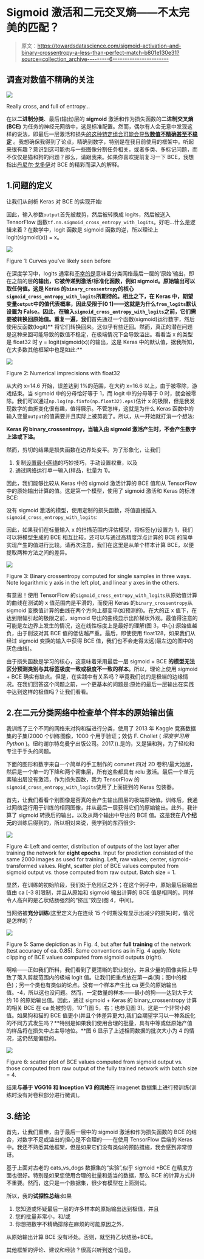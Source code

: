 # Sigmoid 激活和二元交叉熵——不太完美的匹配？

> 原文：<https://towardsdatascience.com/sigmoid-activation-and-binary-crossentropy-a-less-than-perfect-match-b801e130e31?source=collection_archive---------6----------------------->

## 调查对数值不精确的关注

![](img/cb66b5fdfe7a6522713e97328f9fa930.png)

Really cross, and full of entropy…

在以**二进制分类**、最后(输出)层的 **sigmoid** 激活和作为损失函数的**二进制交叉熵(BCE)** 为任务的神经元网络中，这是标准配置。然而，偶尔有人会无意中发现这样的说法，即最后一层激活和损失[的这种特定组合可能会导致**数值不精确甚至不稳定**](https://www.kaggle.com/iafoss/pretrained-resnet34-with-rgby-0-460-public-lb) 。我想确保我得到了论点，精确到数字，特别是在我目前使用的框架中。听起来很有趣？意识到这可能也与一些图像分割任务相关，或者多类、多标记问题，而不仅仅是猫和狗的问题？那么，请跟我来。如果你喜欢提前复习一下 BCE，我想指出[丹尼尔·戈多伊](/understanding-binary-cross-entropy-log-loss-a-visual-explanation-a3ac6025181a)对 BCE 的精彩而深入的解释。

## 1.问题的定义

让我们从剖析 Keras 对 BCE 的实现开始:

因此，输入参数`output`首先被裁剪，然后被转换成 logits，然后被送入 TensorFlow 函数`tf.nn.sigmoid_cross_entropy_with_logits`。好吧…什么是逻辑来着？在数学中，logit 函数是 sigmoid 函数的逆，所以理论上 logit(sigmoid(x)) = x。

![](img/62f9702877a176e72ab0764f92c59454.png)

Figure 1: Curves you’ve likely seen before

在深度学习中，logits 通常和[不幸的是](https://stackoverflow.com/a/52111173/4334743)意味着分类网络最后一层的‘原始’输出，即在之前的层**的输出，它被传递到激活/标准化函数，例如 sigmoid。原始输出可以取任何值。这是 Keras 的`binary_crossentropy`的核心`sigmoid_cross_entropy_with_logits`所期待的。相比之下，在 Keras 中，期望变量`output`中的值代表概率，因此受限于[0 1]——这就是为什么`from_logits`默认设置为 False。因此，在输入`sigmoid_cross_entropy_with_logits`之前，它们需要被转换回原始值。重复一遍，我们**首先通过一个函数(sigmoid)运行数字，然后使用反函数(logit)** 将它们转换回来。这似乎有些迂回。然而，真正的潜在问题是这种来回可能导致的数值不稳定，在极端情况下会导致溢出。看看当 x 的类型是 float32 时 y = logit(sigmoid(x))的输出，这是 Keras 中的默认值，据我所知，在大多数其他框架中也是如此:**

![](img/7c2e66d2a8e7c4c4028af93abc3a2235.png)

Figure 2: Numerical imprecisions with float32

从大约 x=14.6 开始，误差达到 1%的范围，在大约 x=16.6 以上，由于被零除，游戏结束。当 sigmoid 中的分母恰好等于 1，而 logit 中的分母等于 0 时，就会被零除。我们可以通过`np.log(np.finfo(np.float32).eps)`估计 x 的极限，但是我发现数字的曲折变化很有趣，值得展示。不管怎样，这就是为什么 Keras 函数中的输入变量`output`的值需要并且实际上被剪裁了。所以，从一开始就打消一个想法:

**Keras 的 binary_crossentropy，当输入由 sigmoid 激活产生时，不会产生数字上溢或下溢。**

然而，剪切的结果是损失函数在边界处变平。为了形象化，让我们

1.  复制[设置最小网络](https://stackoverflow.com/questions/52125924/why-does-sigmoid-crossentropy-of-keras-tensorflow-have-low-precision)的巧妙技巧，手动设置权重，以及
2.  通过网络运行单一输入(样品，批量为 1)。

因此，我们能够比较从 Keras 中的 sigmoid 激活计算的 BCE 值和从 TensorFlow 中的原始输出计算的值。这是第一个模型，使用了 sigmoid 激活和 Keras 的标准 BCE:

没有 sigmoid 激活的模型，使用定制的损失函数，将值直接插入`sigmoid_cross_entropy_with_logits`:

因此，如果我们在标量输入 x 的扫描范围内评估模型，将标签(y)设置为 1，我们可以将模型生成的 BCE 相互比较，还可以与通过高精度浮点计算的 BCE 的简单实现产生的值进行比较。请再次注意，我们在这里是从单个样本计算 BCE，以便提取两种方法之间的差异。

![](img/1e0cb02e15bcb6cc9fa0755062d2c824.png)

Figure 3: Binary crossentropy computed for single samples in three ways. Note logarithmic y axis in the left plot, and linear y axes in the others.

有意思！使用 TensorFlow 的`sigmoid_cross_entropy_with_logits`从原始值计算的曲线在测试的 x 值范围内是平滑的，而使用 Keras 的`binary_crossentropy`从 sigmoid 变换值计算的曲线在两个方向上都变平(如预测的)。在大的正 x 值下，在达到限幅引起的极限之前，sigmoid 导出的曲线显示出阶梯状外观。最值得注意的可能是左边界上发生的情况，这在线性标度上是最好的理解(图 3，中心):原始值越负，由于削波对其 BCE 值的低估越严重。最后，即使使用 float128，如果我们从经过 sigmoid 变换的输入中获得 BCE 值，我们也不会走得太远(最左边的图中的灰色曲线)。

由于损失函数是学习的核心，这意味着采用最后一层 sigmoid + BCE **的模型无法区分预测类别与其标签极度一致或极度不一致的样本**。所以，理论上使用 sigmoid + BCE 确实有缺点。但是，在实践中有关系吗？毕竟我们说的是极端的边缘情况。在我们回答这个问题之前，一个更基本的问题是:原始的最后一层输出在实践中达到这样的极值吗？让我们看看。

## 2.在二元分类网络中检查单个样本的原始输出值

我训练了三个不同的网络来对狗和猫进行分类，使用了 2013 年 Kaggle 竞赛数据集的子集(2000 个训练图像，1000 个用于验证；效仿 F. Chollet ( *深度学习用 Python* )。纽约谢尔特岛曼宁出版公司。2017.)).是的，又是猫和狗，为了轻松和专注于手头的问题。

下面的图形和数字来自一个简单的手工制作的 convnet:四对 2D 卷积/最大池层，然后是一个单一的下降和两个密集层，所有这些都具有 relu 激活。最后一个单元素输出层没有激活，作为损失函数，我为 TensorFlow 的`sigmoid_cross_entropy_with_logits`使用了上面提到的 Keras 包装器。

首先，让我们看看个别图像是否真的会产生输出图层的极端原始值。训练后，我通过网络运行用于训练的相同图像，并从最后一层获得它们的原始输出。此外，我计算了 sigmoid 转换后的输出，以及从两个输出中导出的 BCE 值。这是我在**八个纪元**的训练后得到的，所以相对来说，我学到的东西很少:

![](img/7a1918375c9ee6bd64d1f66a5f2b26b4.png)

Figure 4: Left and center, distribution of outputs of the last layer after training the network for **eight epochs**. Input for prediction consisted of the same 2000 images as used for training. Left, raw values; center, sigmoid-transformed values. Right, scatter plot of BCE values computed from sigmoid output vs. those computed from raw output. Batch size = 1.

显然，在训练的初始阶段，我们处于危险区之外；在这个例子中，原始最后层输出值由 ca [-3 8]限制，并且从原始和 sigmoid 输出计算的 BCE 值是相同的。同样令人高兴的是乙状结肠强烈的“挤压”效应(图 4，中间)。

当网络被**充分训练**(这里定义为在连续 15 个时期没有显示出减少的损失)时，情况是怎样的？

![](img/26b1bc64be435360b8431a8fc415a170.png)

Figure 5: Same depiction as in Fig. 4, but after **full training** of the network (test accuracy of ca. 0.85). Same conventions as in Fig. 4 apply. Note clipping of BCE values computed from sigmoid outputs (right).

啊哈——正如我们所料，我们看到了更清晰的职业划分。并且少量的图像实际上导致了落入剪裁范围内的极端 logit 值。让我们把重点放在第一类(狗；图中的橙色)；另一个类也有类似的论点。没有一个样本产生比 ca 更负的原始输出值。-4，所以这也没问题。然而，一定数量的样本——最小的狗——达到大于大约 16 的原始输出值。因此，通过 sigmoid + Keras 的 binary_crossentropy 计算的相关 BCE 在 ca 处被剪切。10⁻⁷(图 5，右；也参见图 3)。这是一个非常小的值。如果狗和猫的 BCE 值更小(并且个体差异更大),我们会期望学习以一种系统化的不同方式发生吗？**特别是如果我们使用合理的批量，具有中等或低原始产值的样品将在损失中占主导地位。**图 6 显示了上述相同数据的批次大小为 4 的情况，这仍然是偏低的。

![](img/d5be4bbd6b51e37be9438f2d7ff2c97f.png)

Figure 6: scatter plot of BCE values computed from sigmoid output vs. those computed from raw output of the fully trained network with batch size = 4.

结果**与基于 VGG16 和 Inception V3 的网络**在 imagenet 数据集上进行预训练(训练时没有对卷积部分进行微调)。

## 3.结论

首先，让我们重申，由于最后一层中的 sigmoid 激活和作为损失函数的 BCE 的结合，对数字不足或溢出的担心是不合理的——在使用 TensorFlow 后端的 Keras 中。我还不熟悉其他框架，但是如果它们没有类似的预防措施，我会感到非常惊讶。

基于上面对古老的 cats_vs_dogs 数据集的“实验”,似乎 sigmoid +BCE 在精度方面也很好。特别是如果您使用合理的批量和适当的数据，那么 BCE 的计算方式并不重要。然而，这只是一个数据集，很少有模型在上面测试。

所以，我的**试探性总结**:如果

1.  您知道或怀疑最后一层的许多样本的原始输出达到极值，并且
2.  您的批量非常小，和/或
3.  你想把数字不精确排除在麻烦的可能原因之外，

从原始输出计算 BCE 没有坏处。否则，就坚持乙状结肠+BCE。

其他框架的评论、建议和经验？很高兴听到这个消息。